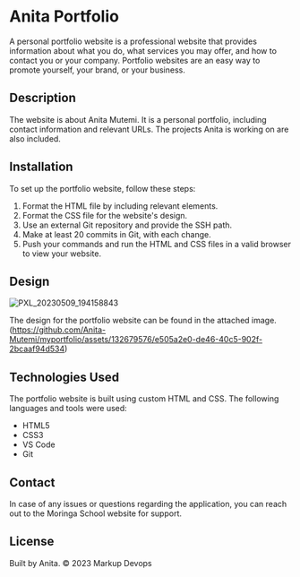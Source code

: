 # Anita Portfolio

A personal portfolio website is a professional website that provides information about what you do, what services you may offer, and how to contact you or your company. Portfolio websites are an easy way to promote yourself, your brand, or your business.

## Description

The website is about Anita Mutemi. It is a personal portfolio, including contact information and relevant URLs. The projects Anita is working on are also included.

## Installation

To set up the portfolio website, follow these steps:

1. Format the HTML file by including relevant elements.
2. Format the CSS file for the website's design.
3. Use an external Git repository and provide the SSH path.
4. Make at least 20 commits in Git, with each change.
5. Push your commands and run the HTML and CSS files in a valid browser to view your website.

## Design
![PXL_20230509_194158843](https://github.com/Anita-Mutemi/myportfolio/assets/132679576/e505a2e0-de46-40c5-902f-2bcaaf94d534)


The design for the portfolio website can be found in the attached image. (https://github.com/Anita-Mutemi/myportfolio/assets/132679576/e505a2e0-de46-40c5-902f-2bcaaf94d534)

## Technologies Used

The portfolio website is built using custom HTML and CSS. The following languages and tools were used:

- HTML5
- CSS3
- VS Code
- Git

## Contact

In case of any issues or questions regarding the application, you can reach out to the Moringa School website for support.

## License

Built by Anita. &copy; 2023 Markup Devops
